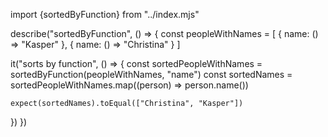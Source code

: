 import {sortedByFunction} from "../index.mjs"

describe("sortedByFunction", () => {
  const peopleWithNames = [
    {
      name: () => "Kasper"
    },
    {
      name: () => "Christina"
    }
  ]

  it("sorts by function", () => {
    const sortedPeopleWithNames = sortedByFunction(peopleWithNames, "name")
    const sortedNames = sortedPeopleWithNames.map((person) => person.name())

    expect(sortedNames).toEqual(["Christina", "Kasper"])
  })
})
